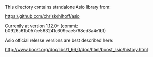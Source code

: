 This directory contains standalone Asio library from:

https://github.com/chriskohlhoff/asio

Currently at version 1.12.0+ (commit: b0926b61b057ce563241d609cae5768ed3a4e1b1)

Asio official release versions are best described here:

http://www.boost.org/doc/libs/1_66_0/doc/html/boost_asio/history.html
